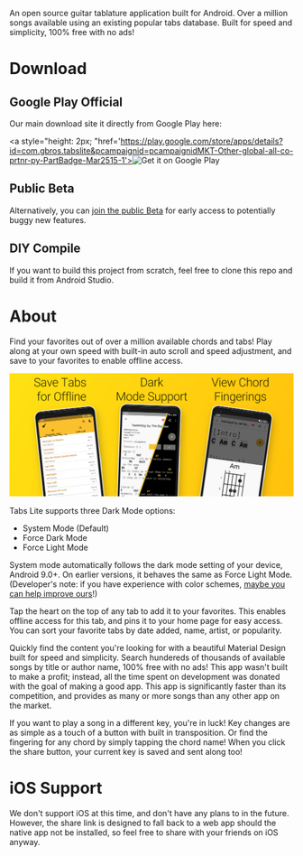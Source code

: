 An open source guitar tablature application built for Android.  Over a million songs available using an existing popular tabs database. Built for speed and simplicity, 100% free with no ads!

# Download

## Google Play Official

Our main download site it directly from Google Play here:

<a style="height: 2px; "href='https://play.google.com/store/apps/details?id=com.gbros.tabslite&pcampaignid=pcampaignidMKT-Other-global-all-co-prtnr-py-PartBadge-Mar2515-1'><img alt='Get it on Google Play' src='https://play.google.com/intl/en_us/badges/static/images/badges/en_badge_web_generic.png'/></a>

## Public Beta 

Alternatively, you can [join the public Beta](https://play.google.com/apps/testing/com.gbros.tabslite) for early access to potentially buggy new features.

## DIY Compile

If you want to build this project from scratch, feel free to clone this repo and build it from Android Studio.

# About

Find your favorites out of over a million available chords and tabs! Play along at your own speed with built-in auto scroll and speed adjustment, and save to your favorites to enable offline access.

![Tabs Lite](img/screenshot/Tabs-Lite-Feature-Graphic.png "Tabs Lite Featured Image")

Tabs Lite supports three Dark Mode options:
 - System Mode (Default)
 - Force Dark Mode
 - Force Light Mode
 
 System mode automatically follows the dark mode setting of your device, Android 9.0+.  On earlier versions, it behaves the same as Force Light Mode.  (Developer's note: if you have experience with color schemes, [maybe you can help improve ours](https://github.com/cullub/Tabs-Lite/issues/48)!)

Tap the heart on the top of any tab to add it to your favorites.  This enables offline access for this tab, and pins it to your home page for easy access.  You can sort your favorite tabs by date added, name, artist, or popularity.

Quickly find the content you're looking for with a beautiful Material Design built for speed and simplicity. Search hundereds of thousands of available songs by title or author name, 100% free with no ads!  This app wasn't built to make a profit; instead, all the time spent on development was donated with the goal of making a good app.  This app is significantly faster than its competition, and provides as many or more songs than any other app on the market.

If you want to play a song in a different key, you're in luck!  Key changes are as simple as a touch of a button with built in transposition. Or find the fingering for any chord by simply tapping the chord name!  When you click the share button, your current key is saved and sent along too!

# iOS Support

We don't support iOS at this time, and don't have any plans to in the future.  However, the share link is designed to fall back to a web app should the native app not be installed, so feel free to share with your friends on iOS anyway.

